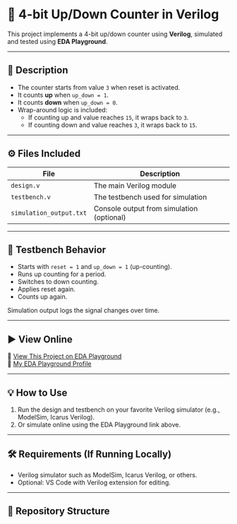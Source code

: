 # 🔢 4-bit Up/Down Counter in Verilog

This project implements a 4-bit up/down counter using **Verilog**, simulated and tested using **EDA Playground**.

---

## 📌 Description

- The counter starts from value `3` when reset is activated.
- It counts **up** when `up_down = 1`.
- It counts **down** when `up_down = 0`.
- Wrap-around logic is included:
  - If counting up and value reaches `15`, it wraps back to `3`.
  - If counting down and value reaches `3`, it wraps back to `15`.

---

## ⚙️ Files Included

| File           | Description                       |
|----------------|---------------------------------|
| `design.v`     | The main Verilog module          |
| `testbench.v`  | The testbench used for simulation|
| `simulation_output.txt` | Console output from simulation (optional) |

---

## 🧪 Testbench Behavior

- Starts with `reset = 1` and `up_down = 1` (up-counting).
- Runs up counting for a period.
- Switches to down counting.
- Applies reset again.
- Counts up again.

Simulation output logs the signal changes over time.

---

## ▶️ View Online

🔗 [View This Project on EDA Playground](https://www.edaplayground.com/x/FhX4)  
👤 [My EDA Playground Profile](https://www.edaplayground.com/user/842333)

---

## 💡 How to Use

1. Run the design and testbench on your favorite Verilog simulator (e.g., ModelSim, Icarus Verilog).
2. Or simulate online using the EDA Playground link above.

---

## 🛠️ Requirements (If Running Locally)

- Verilog simulator such as ModelSim, Icarus Verilog, or others.
- Optional: VS Code with Verilog extension for editing.

---

## 📁 Repository Structure

